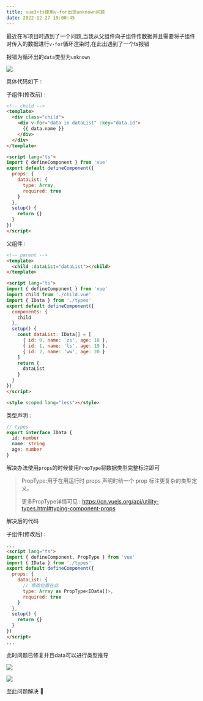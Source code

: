 ```yaml
---
title: vue3+ts使用v-for出现unknown问题
date: 2022-12-27 19:00:45
---
```


最近在写项目时遇到了一个问题,当我从父组件向子组件传数据并且需要将子组件对传入的数据进行`v-for`循环渲染时,在此出遇到了一个ts报错


报错为循环出的`data`类型为`unknown`

![](https://p3-juejin.byteimg.com/tos-cn-i-k3u1fbpfcp/0fa99b77d6104f04924756f91b534911~tplv-k3u1fbpfcp-zoom-1.image)

具体代码如下 :

子组件(修改前) :
~~~ html
<!-- child -->
<template>
  <div class="child">
    <div v-for="data in dataList" :key="data.id">
      {{ data.name }}
    </div>
  </div>
</template>

<script lang="ts">
import { defineComponent } from 'vue'
export default defineComponent({
  props: {
    dataList: {
      type: Array,
      required: true
    }
  },
  setup() {
    return {}
  }
})
</script>
~~~
父组件 :
~~~html
<!-- parent -->
<template>
  <child :dataList="dataList"></child>
</template>

<script lang="ts">
import { defineComponent } from 'vue'
import child from './child.vue'
import { IData } from './types'
export default defineComponent({
  components: {
    child
  },
  setup() {
    const dataList: IData[] = [
      { id: 0, name: 'zs', age: 18 },
      { id: 1, name: 'ls', age: 19 },
      { id: 2, name: 'ww', age: 20 }
    ]
    return {
      dataList
    }
  }
})
</script>

<style scoped lang="less"></style>

~~~
类型声明 :
~~~ts
// types
export interface IData {
  id: number
  name: string
  age: number
}
~~~


解决办法使用`props`的时候使用`PropType`将数据类型完整标注即可

> PropType:用于在用运行时 props 声明时给一个 prop 标注更复杂的类型定义。
>
> 更多PropType详情可见 : https://cn.vuejs.org/api/utility-types.html#typing-component-props

解决后的代码

子组件(修改后) :
~~~html
...
<script lang="ts">
import { defineComponent, PropType } from 'vue'
import { IData } from './types'
export default defineComponent({
  props: {
    dataList: {
      // 修改位置在此
      type: Array as PropType<IData[]>,
      required: true
    }
  },
  setup() {
    return {}
  }
})
</script>
...
~~~
此时问题已修复并且data可以进行类型推导

![](https://p3-juejin.byteimg.com/tos-cn-i-k3u1fbpfcp/e9eec5bc99da4c728c0f8fb005994bfe~tplv-k3u1fbpfcp-zoom-1.image)

![](https://p3-juejin.byteimg.com/tos-cn-i-k3u1fbpfcp/0b4b3b9a0619467d96db7bddccc3bf3f~tplv-k3u1fbpfcp-zoom-1.image)

至此问题解决 🎉